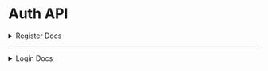 # Auth API

<details>
  <summary>Register Docs</summary>

# Register

## Decription

| Method | URL | Description |
|----------|----------|----------|
| **POST** | `/api/v1/auth/register` | Endpoint to register new user |


## Request Parameter

### Body 

| Parameter | Type | Required | Description |
|----------|----------|----------|----------|
| name | string | yes | User name |
| email | string | yes | User e-mail |
| password | string | yes | User password |
| phone_number | string | yes | User phone number |

## Example Request

```
curl --location --request POST '{base_url}/api/v1/auth/register' \
--header 'Content-Type: application/json' \
--data-raw '{
    "name": "Admin Pujas 1",
    "email": "adminpujas1@pujaskita.com",
    "password": "pujas1234",
    "phone_number": "0895401459426"
}'
```

## Response Parameter

| Parameter | Type | Description |
|----------|----------|----------|
| meta | meta object | Meta object |
| data | data object | null |

**Meta Object Contains :**
| Parameter | Type | Description |
|----------|----------|----------|
| code | number | HTTP status code |
| message | string | message |
| pagination | pagination object | null |

## Example Response

### 200

```
{
    "meta": {
        "code": 200,
        "message": "success!",
        "pagination": {}
    },
    "data": null
}
```

### 422
```
{
    "meta": {
        "code": 422,
        "message": "invalid email format",
        "pagination": {}
    },
    "data": null
}
```
```
{
    "meta": {
        "code": 422,
        "message": "invalid phone number format",
        "pagination": {}
    },
    "data": null
}
```
```
{
    "meta": {
        "code": 422,
        "message": "email cannot be empty",
        "pagination": {}
    },
    "data": null
}
```
```
{
    "meta": {
        "code": 422,
        "message": "name cannot be empty",
        "pagination": {}
    },
    "data": null
}
```
```
{
    "meta": {
        "code": 422,
        "message": "phone number cannot be empty",
        "pagination": {}
    },
    "data": null
}
```
```
{
    "meta": {
        "code": 422,
        "message": "password cannot be empty",
        "pagination": {}
    },
    "data": null
}
```
```
{
    "meta": {
        "code": 422,
        "message": "password must have a minimum of 8 characters",
        "pagination": {}
    },
    "data": null
}
```
```
{
    "meta": {
        "code": 422,
        "message": "password must contain and contain only letters and numbers",
        "pagination": {}
    },
    "data": null
}
```
```
{
    "meta": {
        "code": 422,
        "message": "email already exists",
        "pagination": {}
    },
    "data": null
}
```
```
{
    "meta": {
        "code": 422,
        "message": "phone number already exists",
        "pagination": {}
    },
    "data": null
}
```

### 500
```
{
    "meta": {
        "code": 500,
        "message": "no rows affected",
        "pagination": {}
    },
    "data": null
}
```
```
{
    "meta": {
        "code": 500,
        "message": "something wrong with encryption process",
        "pagination": {}
    },
    "data": null
}
```
```
{
    "meta": {
        "code": 500,
        "message": "failed to register",
        "pagination": {}
    },
    "data": null
}
```

</details>

---

<details>
  <summary>Login Docs</summary>

# Login

## Decription

| Method | URL | Description |
|----------|----------|----------|
| **POST** | `/api/v1/auth/login` | Endpoint to login user |


## Request Parameter

### Body 

| Parameter | Type | Required | Description |
|----------|----------|----------|----------|
| email | string | yes | User e-mail |
| password | string | yes | User password |

## Example Request

```
curl --location --request POST '{base_url}/api/v1/auth/login' \
--header 'Content-Type: application/json' \
--data-raw '{
    "email": "dev.nagasari@pujaskita.com",
    "password": "pujas1234"
}'
```

## Response Parameter

| Parameter | Type | Description |
|----------|----------|----------|
| meta | meta object | Meta object |
| data | data object | Data object |

**Meta Object Contains :**
| Parameter | Type | Description |
|----------|----------|----------|
| code | number | HTTP status code |
| message | string | message |
| pagination | pagination object | null |

**Data Object Contains :**
| Parameter | Type | Description |
|----------|----------|----------|
| token | string | JWT token |
| expired_at | string | Token expired time |

## Example Response

### 200

```
{
    "meta": {
        "code": 200,
        "message": "success",
        "pagination": {}
    },
    "data": {
        "token": "thisIs.Token.123",
        "expired_at": "2023-08-18 22:47:59"
    }
}
```

### 401
```
{
    "meta": {
        "code": 401,
        "message": "token is expired",
        "pagination": {}
    },
    "data": null
}
```

### 403
```
{
    "meta": {
        "code": 403,
        "message": "invalid token",
        "pagination": {}
    },
    "data": null
}
```

### 404
```
{
    "meta": {
        "code": 404,
        "message": "email not found",
        "pagination": {}
    },
    "data": null
}
```

### 422
```
{
    "meta": {
        "code": 422,
        "message": "invalid email format",
        "pagination": {}
    },
    "data": null
}
```
```
{
    "meta": {
        "code": 422,
        "message": "email cannot be empty",
        "pagination": {}
    },
    "data": null
}
```
```
{
    "meta": {
        "code": 422,
        "message": "password cannot be empty",
        "pagination": {}
    },
    "data": null
}
```
```
{
    "meta": {
        "code": 422,
        "message": "wrong password",
        "pagination": {}
    },
    "data": null
}
```


### 500
```
{
    "meta": {
        "code": 500,
        "message": "something went wrong",
        "pagination": {}
    },
    "data": null
}
```
```
{
    "meta": {
        "code": 500,
        "message": "an error occured when query db",
        "pagination": {}
    },
    "data": null
}
```

</details>